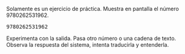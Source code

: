 Solamente es un ejercicio de práctica. Muestra en pantalla el número 9780262531962.

<pre class='hexlet-basics-output'>
9780262531962
</pre>

Experimenta con la salida. Pasa otro número o una cadena de texto. Observa la respuesta del sistema, intenta traducirla y entenderla.

